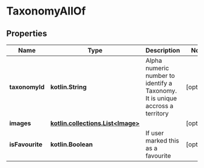 
# TaxonomyAllOf

## Properties
Name | Type | Description | Notes
------------ | ------------- | ------------- | -------------
**taxonomyId** | **kotlin.String** | Alpha numeric number to identify a Taxonomy. It is unique accross a territory |  [optional]
**images** | [**kotlin.collections.List&lt;Image&gt;**](Image.md) |  |  [optional]
**isFavourite** | **kotlin.Boolean** | If user marked this as a favourite |  [optional]



